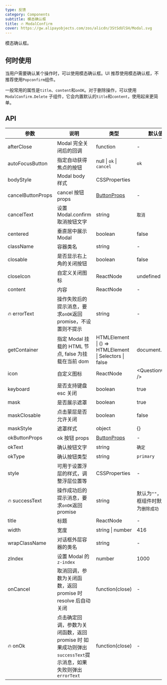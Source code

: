 ```yaml
---
type: 反馈
category: Components
subtitle: 模态确认框
title: 🔥 ModalConfirm
cover: https://gw.alipayobjects.com/zos/alicdn/3StSdUlSH/Modal.svg
---
```


模态确认框。

## 何时使用

当用户需要确认某个操作时，可以使用模态确认框。UI 推荐使用模态确认框，不推荐使用`Popconfirm`组件。

一般常用的属性是`title`、`content`和`onOK`。对于删除操作，可以使用 `ModalConfirm.Delete` 子组件，它会内置默认的`title`和`content`，使用起来更简单。

## API

| 参数 | 说明 | 类型 | 默认值 | 版本 |
| --- | --- | --- | --- | --- |
| afterClose | Modal 完全关闭后的回调 | function | - | 4.9.0 |
| autoFocusButton | 指定自动获得焦点的按钮 | null \| `ok` \| `cancel` | `ok` |  |
| bodyStyle | Modal body 样式 | CSSProperties |  | 4.8.0 |
| cancelButtonProps | cancel 按钮 props | [ButtonProps](/components/button/#API) | - |  |
| cancelText | 设置 Modal.confirm 取消按钮文字 | string | `取消` |  |
| centered | 垂直居中展示 Modal | boolean | false |  |
| className | 容器类名 | string | - |  |
| closable | 是否显示右上角的关闭按钮 | boolean | false | 4.9.0 |
| closeIcon | 自定义关闭图标 | ReactNode | undefined | 4.9.0 |
| content | 内容 | ReactNode | - |  |
| 🔥 errorText | 操作失败后的提示消息，要求`onOK`返回 promise，不设置则不提示 | string | - |  |
| getContainer | 指定 Modal 挂载的 HTML 节点, false 为挂载在当前 dom | HTMLElement \| () => HTMLElement \| Selectors \| false | document.body |  |
| icon | 自定义图标 | ReactNode | &lt;QuestionCircle /> |  |
| keyboard | 是否支持键盘 esc 关闭 | boolean | true |  |
| mask | 是否展示遮罩 | boolean | true |  |
| maskClosable | 点击蒙层是否允许关闭 | boolean | false |  |
| maskStyle | 遮罩样式 | object | {} |  |
| okButtonProps | ok 按钮 props | [ButtonProps](/components/button/#API) | - |  |
| okText | 确认按钮文字 | string | `确定` |  |
| okType | 确认按钮类型 | string | `primary` |  |
| style | 可用于设置浮层的样式，调整浮层位置等 | CSSProperties | - |  |
| 🔥 successText | 操作成功后的提示消息，要求`onOK`返回 promise | string | 默认为`""`，删除框组件时默认值为`删除成功` |  |
| title | 标题 | ReactNode | - |  |
| width | 宽度 | string \| number | 416 |  |
| wrapClassName | 对话框外层容器的类名 | string | - | 4.18.0 |
| zIndex | 设置 Modal 的 `z-index` | number | 1000 |  |
| onCancel | 取消回调，参数为关闭函数，返回 promise 时 resolve 后自动关闭 | function(close) | - |  |
| 🔥 onOk | 点击确定回调，参数为关闭函数，返回 promise 时 如果成功则弹出`successText`提示消息，如果失败则弹出`errorText` | function(close) | - |  |
